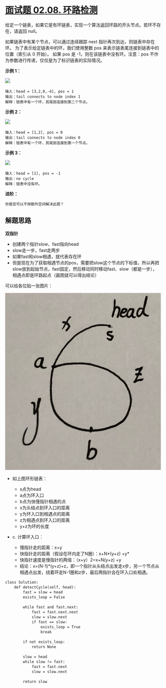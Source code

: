 # [面试题 02.08. 环路检测](https://leetcode-cn.com/problems/linked-list-cycle-lcci/)

给定一个链表，如果它是有环链表，实现一个算法返回环路的开头节点。若环不存在，请返回 null。

如果链表中有某个节点，可以通过连续跟踪 next 指针再次到达，则链表中存在环。 为了表示给定链表中的环，我们使用整数 pos 来表示链表尾连接到链表中的位置（索引从 0 开始）。 如果 pos 是 -1，则在该链表中没有环。注意：pos 不作为参数进行传递，仅仅是为了标识链表的实际情况。

 

**示例 1：**

![](https://assets.leetcode-cn.com/aliyun-lc-upload/uploads/2018/12/07/circularlinkedlist.png)

```
输入：head = [3,2,0,-4], pos = 1
输出：tail connects to node index 1
解释：链表中有一个环，其尾部连接到第二个节点。
```

**示例 2：**

![](https://assets.leetcode-cn.com/aliyun-lc-upload/uploads/2018/12/07/circularlinkedlist_test2.png)

```
输入：head = [1,2], pos = 0
输出：tail connects to node index 0
解释：链表中有一个环，其尾部连接到第一个节点。
```

**示例 3：**

![](https://assets.leetcode-cn.com/aliyun-lc-upload/uploads/2018/12/07/circularlinkedlist_test3.png)

```
输入：head = [1], pos = -1
输出：no cycle
解释：链表中没有环。
```

**进阶：**

```
你是否可以不用额外空间解决此题？
```





## 解题思路

**双指针**

- 创建两个指针slow、fast指向head
- slow走一步，fast走两步
- 如果fast和slow相遇，就代表存在环
- 但是现在为了获取相遇节点的pos，需要把slow这个节点的下标值，所以再把slow放到起始节点，fast固定，然后移动同时移动fast、slow（都是一步），相遇点即是环路起点（画图就可以得出结论）

可以给各位贴一张图片：

![](https://github.com/affectalways/Flee-as-a-bird-to-your-mountain/blob/main/leetcode/pictures/0208.png?raw=true)

- 如上图环形链表：

  - s点为head
  - a点为环入口
  - b点为快慢指针相遇的点
  - x为头结点到环入口的距离
  - y为环入口到相遇点的距离
  - z为相遇点到环入口的距离
  - y+z为环的长度

  



- c. 计算环入口：
    - 慢指针走的距离：x+y
    - 快指针走的距离（假设在环内走了N圈）：x+N*(y+z) +y*
    - 快指针速度是慢指针的两倍：（x+y）2=x+N(y+z) +y
    - 结论：x=(N-1)*(y+z)+z，即一个指针从头结点出发走x步，另一个节点从相遇点出发，绕着环走N-1圈和z步，最后两指针会在环入口处相遇。

```
class Solution:
    def detectCycle(self, head):
        fast = slow = head
        exists_loop = False

        while fast and fast.next:
            fast = fast.next.next
            slow = slow.next
            if fast == slow:
                exists_loop = True
                break

        if not exists_loop:
            return None

        slow = head
        while slow != fast:
            fast = fast.next
            slow = slow.next

        return slow
```

